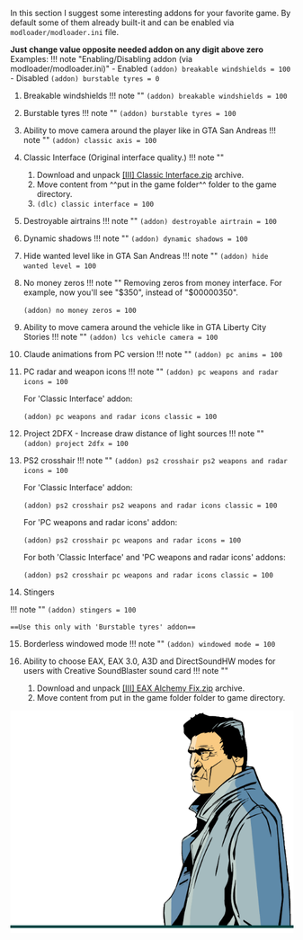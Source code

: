 <!-- ![alt](../../assets/gta3/addons.png) -->

In this section I suggest some interesting addons for your favorite game.
By default some of them already built-it and can be enabled via `modloader/modloader.ini` file.

**Just change value opposite needed addon on any digit above zero**
Examples:
!!! note "Enabling/Disabling addon (via modloader/modloader.ini)" 
    - Enabled
    ```(addon) breakable windshields = 100```
    - Disabled
    ```(addon) burstable tyres = 0```


1) Breakable windshields 
!!! note "" 
    `(addon) breakable windshields = 100`

2) Burstable tyres 
!!! note "" 
    `(addon) burstable tyres = 100`

3) Ability to move camera around the player like in GTA San Andreas
!!! note "" 
    `(addon) classic axis = 100`

4) Classic Interface (Original interface quality.)
!!! note "" 
    1. Download and unpack [[III] Classic Interface.zip](https://drive.google.com/file/d/1s7ux3IRG1zlAxrzyagu5nEhBgBMbF6_2) archive.
    2. Move content from ^^put in the game folder^^ folder to the game directory.
    3. `(dlc) classic interface = 100`

5) Destroyable airtrains
!!! note "" 
    `(addon) destroyable airtrain = 100`

6) Dynamic shadows
!!! note "" 
    `(addon) dynamic shadows = 100`

7) Hide wanted level like in GTA San Andreas
!!! note "" 
    `(addon) hide wanted level = 100`

8) No money zeros
!!! note "" 
    Removing zeros from money interface. For example, now you'll see "$350", instead of "$00000350".

    `(addon) no money zeros = 100`

9) Ability to move camera around the vehicle like in GTA Liberty City Stories
!!! note "" 
    `(addon) lcs vehicle camera = 100`

10) Claude animations from PC version
!!! note "" 
    `(addon) pc anims = 100`

11) PC radar and weapon icons
!!! note "" 
    `(addon) pc weapons and radar icons = 100`

    For 'Classic Interface' addon:

    `(addon) pc weapons and radar icons classic = 100`

12) Project 2DFX - Increase draw distance of light sources
!!! note "" 
    `(addon) project 2dfx = 100`

13) PS2 crosshair
!!! note "" 
    `(addon) ps2 crosshair ps2 weapons and radar icons = 100`

    For 'Classic Interface' addon:

    `(addon) ps2 crosshair ps2 weapons and radar icons classic = 100`

    For 'PC weapons and radar icons' addon:

    `(addon) ps2 crosshair pc weapons and radar icons = 100`

    For both 'Classic Interface' and 'PC weapons and radar icons' addons:

    `(addon) ps2 crosshair pc weapons and radar icons classic = 100`

14) Stingers

!!! note "" 
    `(addon) stingers = 100`

    ==Use this only with 'Burstable tyres' addon==
    

15) Borderless windowed mode
!!! note "" 
    `(addon) windowed mode = 100`

16) Ability to choose EAX, EAX 3.0, A3D and DirectSoundHW modes for users with Creative SoundBlaster sound card
!!! note "" 
    1. Download and unpack [[III] EAX Alchemy Fix.zip](https://drive.google.com/file/d/1WdgPJSgbSc5ed-H3Y0y-hz2KfK8A38pg) archive.
    2. Move content from put in the game folder folder to game directory.

![alt](../../assets/gta3/char_0007.png)